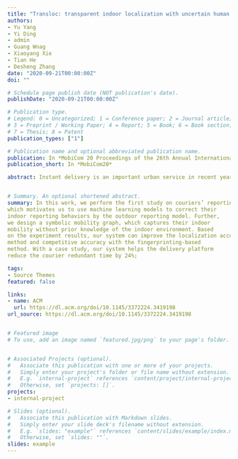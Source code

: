 ```yaml
---
title: "Transloc: transparent indoor localization with uncertain human participation for instant delivery"
authors:
- Yu Yang
- Yi Ding
- admin
- Guang Wnag
- Xiaoyang Xie
- Tian He
- Desheng Zhang
date: "2020-09-21T00:00:00Z"
doi: ""

# Schedule page publish date (NOT publication's date).
publishDate: "2020-09-21T00:00:00Z"

# Publication type.
# Legend: 0 = Uncategorized; 1 = Conference paper; 2 = Journal article;
# 3 = Preprint / Working Paper; 4 = Report; 5 = Book; 6 = Book section;
# 7 = Thesis; 8 = Patent
publication_types: ["1"]

# Publication name and optional abbreviated publication name.
publication: In *MobiCom 20 Proceedings of the 26th Annual International Conference on Mobile Computing and Networking*
publication_short: In *MobiCom20*

abstract: Instant delivery is an important urban service in recent years because of the increasing demand. An important issue for delivery platforms is to keep updating the status of couriers especially the real-time locations, which is challenging when they are in an indoor environment. We argue the previous indoor localization techniques cannot be applied in the instant delivery scenario because they require extra deployed infrastructures and extensive labor work. In this work, we perform the couriers' indoor localization transparently in a predictive manner without extra actions of couriers by existing data from the platform including order progress reports and couriers' trajectories. Specifically, we present TransLoc to predict couriers' indoor locations by addressing two challenges including uncertain reporting behaviors and uncertain indoor mobility behaviors. Our key idea lies in two insights (i) couriers' behaviors are consistent in indoor/outdoor environments; (ii) localization, as a spatial inference problem, could be converted to a temporal inference problem. We evaluate TransLoc on 565 couriers from an instant delivery company, which improves baselines by at most 72%, and achieves a competitive result compared to a label-extensive approach. As a case study, we apply TransLoc to optimize the order dispatching strategy, which reduces the delivery time by 24%.


# Summary. An optional shortened abstract.
summary: In this work, we perform the first study on couriers’ reporting behaviors and indoor mobility for instant delivery services. We found most of their indoor/outdoor reporting behaviors are consistent,
which motivates us to use machine learning models to correct their
indoor reporting behaviors by the outdoor reporting model. Further,
we design a symbolic mobility graph, which captures their indoor
mobility without prior knowledge of the indoor environment. Based
on the experiment results, our system can improve the localization accuracy by 64% and 72% compared with the Wi-Fi/GPS-based
method and competitive accuracy with the fingerprinting-based
method. With a case study, our system helps the delivery platform
reduce the courier redundant time by 24%;

tags:
- Source Themes
featured: false

links:
- name: ACM
  url: https://dl.acm.org/doi/10.1145/3372224.3419198
url_source: https://dl.acm.org/doi/10.1145/3372224.3419198


# Featured image
# To use, add an image named `featured.jpg/png` to your page's folder.


# Associated Projects (optional).
#   Associate this publication with one or more of your projects.
#   Simply enter your project's folder or file name without extension.
#   E.g. `internal-project` references `content/project/internal-project/index.md`.
#   Otherwise, set `projects: []`.
projects:
- internal-project

# Slides (optional).
#   Associate this publication with Markdown slides.
#   Simply enter your slide deck's filename without extension.
#   E.g. `slides: "example"` references `content/slides/example/index.md`.
#   Otherwise, set `slides: ""`.
slides: example
---
```

